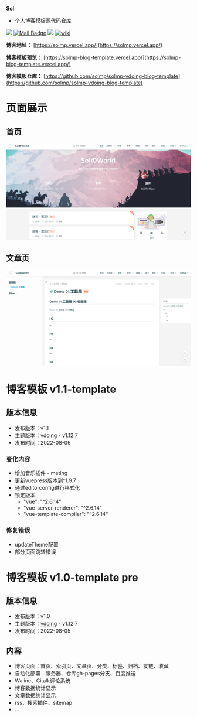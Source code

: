 **Sol**

- 个人博客模板源代码仓库

[![](https://visitor-badge.laobi.icu/badge?page_id=solmp.solmp)](https://visitor-badge.laobi.icu/badge?page_id=solmp.solmp)
[![Mail Badge](https://img.shields.io/badge/-solmp163@163.com-c14438?style=flat&logo=Gmail&logoColor=white&link=mailto:solmp163@163.com)](mailto:solmp163@163.com)
[![](https://img.shields.io/badge/博客模板-solmp-red?logo=Blogger)](https://solmp-blog-template.vercel.app/)
[![wiki](https://img.shields.io/website?url=https://solmp-blog-template.vercel.app/)](https://solmp-blog-template.vercel.app/)

**博客地址：** [https://solmp.vercel.app/](https://solmp.vercel.app/)

**博客模板预览：** [https://solmp-blog-template.vercel.app/](https://solmp-blog-template.vercel.app/)

**博客模板仓库：** [https://github.com/solmp/solmp-vdoing-blog-template](https://github.com/solmp/solmp-vdoing-blog-template)

# 页面展示

## 首页

![首页](docs/.vuepress/public/img/main-page.png)

## 文章页

![文章页](docs/.vuepress/public/img/post-page.png)

# 博客模板 v1.1-template

## 版本信息

- 发布版本：v1.1
- 主题版本：[vdoing](https://github.com/xugaoyi/vuepress-theme-vdoing) - v1.12.7
- 发布时间：2022-08-06

### 变化内容

- 增加音乐插件 - meting
- 更新vuepress版本到^1.9.7
- 通过editorconfig进行格式化
- 锁定版本
  - "vue": "^2.6.14"
  - "vue-server-renderer": "^2.6.14"
  - "vue-template-compiler": "^2.6.14"

### 修复错误

- updateTheme配置
- 部分页面跳转错误

# 博客模板 v1.0-template pre

## 版本信息

- 发布版本：v1.0
- 主题版本：[vdoing](https://github.com/xugaoyi/vuepress-theme-vdoing) - v1.12.7
- 发布时间：2022-08-05

## 内容

- 博客页面：首页、索引页、文章页、分类、标签、归档、友链、收藏
- 自动化部署：服务器、仓库gh-pages分支、百度推送
- Waline、Gitalk评论系统
- 博客数据统计显示
- 文章数据统计显示
- rss、搜索插件、sitemap
- ...

